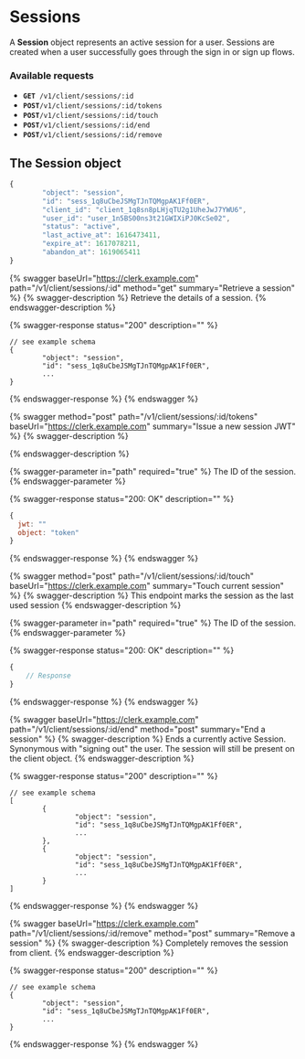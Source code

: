 # Sessions

A **Session** object represents an active session for a user.  Sessions are created when a user successfully goes through the sign in or sign up flows.

### Available requests

* **`GET `**`/v1/client/sessions/:id`
* **`POST`**`/v1/client/sessions/:id/tokens`
* **`POST`**`/v1/client/sessions/:id/touch`
* **`POST`**`/v1/client/sessions/:id/end`
* **`POST`**`/v1/client/sessions/:id/remove`

## The Session object

```javascript
{
        "object": "session",
        "id": "sess_1q8uCbeJSMgTJnTQMgpAK1Ff0ER",
        "client_id": "client_1q8sn8pLHjqTU2g1UheJwJ7YWU6",
        "user_id": "user_1n5BS00ns3t21GWIXiPJ0KcSe02",
        "status": "active",
        "last_active_at": 1616473411,
        "expire_at": 1617078211,
        "abandon_at": 1619065411
}
```

{% swagger baseUrl="https://clerk.example.com" path="/v1/client/sessions/:id" method="get" summary="Retrieve a session" %}
{% swagger-description %}
Retrieve the details of a session.
{% endswagger-description %}

{% swagger-response status="200" description="" %}
```
// see example schema
{
        "object": "session",
        "id": "sess_1q8uCbeJSMgTJnTQMgpAK1Ff0ER",
        ...
}
```
{% endswagger-response %}
{% endswagger %}

{% swagger method="post" path="/v1/client/sessions/:id/tokens" baseUrl="https://clerk.example.com" summary="Issue a new session JWT" %}
{% swagger-description %}

{% endswagger-description %}

{% swagger-parameter in="path" required="true" %}
The ID of the session.
{% endswagger-parameter %}

{% swagger-response status="200: OK" description="" %}
```javascript
{
  jwt: ""
  object: "token"
}
```
{% endswagger-response %}
{% endswagger %}

{% swagger method="post" path="/v1/client/sessions/:id/touch" baseUrl="https://clerk.example.com" summary="Touch current session" %}
{% swagger-description %}
This endpoint marks the session as the last used session
{% endswagger-description %}

{% swagger-parameter in="path" required="true" %}
The ID of the session.
{% endswagger-parameter %}

{% swagger-response status="200: OK" description="" %}
```javascript
{
    // Response
}
```
{% endswagger-response %}
{% endswagger %}

{% swagger baseUrl="https://clerk.example.com" path="/v1/client/sessions/:id/end" method="post" summary="End a session" %}
{% swagger-description %}
Ends a currently active Session.  Synonymous with "signing out" the user.  The session will still be present on the client object.
{% endswagger-description %}

{% swagger-response status="200" description="" %}
```
// see example schema
[
        {
                "object": "session",
                "id": "sess_1q8uCbeJSMgTJnTQMgpAK1Ff0ER",
                ...
        },
        {
                "object": "session",
                "id": "sess_1q8uCbeJSMgTJnTQMgpAK1Ff0ER",
                ...
        }        
]
```
{% endswagger-response %}
{% endswagger %}

{% swagger baseUrl="https://clerk.example.com" path="/v1/client/sessions/:id/remove" method="post" summary="Remove a session" %}
{% swagger-description %}
Completely removes the session from client.
{% endswagger-description %}

{% swagger-response status="200" description="" %}
```
// see example schema
{
        "object": "session",
        "id": "sess_1q8uCbeJSMgTJnTQMgpAK1Ff0ER",
        ...
}
```
{% endswagger-response %}
{% endswagger %}
